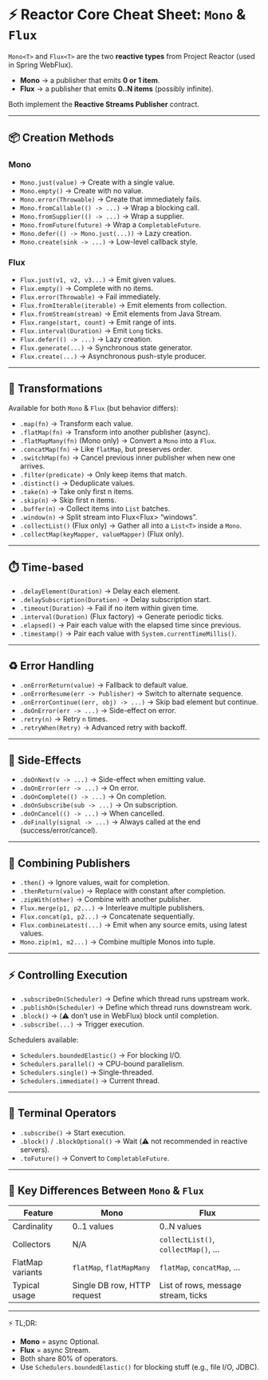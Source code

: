 # ⚡ Reactor Core Cheat Sheet: `Mono` & `Flux`

`Mono<T>` and `Flux<T>` are the two **reactive types** from Project Reactor (used in Spring WebFlux).

- **Mono<T>** → a publisher that emits **0 or 1 item**.
- **Flux<T>** → a publisher that emits **0..N items** (possibly infinite).

Both implement the **Reactive Streams Publisher** contract.

---

## 📦 Creation Methods

### Mono

- `Mono.just(value)` → Create with a single value.
- `Mono.empty()` → Create with no value.
- `Mono.error(Throwable)` → Create that immediately fails.
- `Mono.fromCallable(() -> ...)` → Wrap a blocking call.
- `Mono.fromSupplier(() -> ...)` → Wrap a supplier.
- `Mono.fromFuture(future)` → Wrap a `CompletableFuture`.
- `Mono.defer(() -> Mono.just(...))` → Lazy creation.
- `Mono.create(sink -> ...)` → Low-level callback style.

### Flux

- `Flux.just(v1, v2, v3...)` → Emit given values.
- `Flux.empty()` → Complete with no items.
- `Flux.error(Throwable)` → Fail immediately.
- `Flux.fromIterable(iterable)` → Emit elements from collection.
- `Flux.fromStream(stream)` → Emit elements from Java Stream.
- `Flux.range(start, count)` → Emit range of ints.
- `Flux.interval(Duration)` → Emit `Long` ticks.
- `Flux.defer(() -> ...)` → Lazy creation.
- `Flux.generate(...)` → Synchronous state generator.
- `Flux.create(...)` → Asynchronous push-style producer.

---

## 🔄 Transformations

Available for both `Mono` & `Flux` (but behavior differs):

- `.map(fn)` → Transform each value.
- `.flatMap(fn)` → Transform into another publisher (async).
- `.flatMapMany(fn)` (Mono only) → Convert a `Mono` into a `Flux`.
- `.concatMap(fn)` → Like `flatMap`, but preserves order.
- `.switchMap(fn)` → Cancel previous inner publisher when new one arrives.
- `.filter(predicate)` → Only keep items that match.
- `.distinct()` → Deduplicate values.
- `.take(n)` → Take only first n items.
- `.skip(n)` → Skip first n items.
- `.buffer(n)` → Collect items into `List` batches.
- `.window(n)` → Split stream into Flux\<Flux<T>> “windows”.
- `.collectList()` (Flux only) → Gather all into a `List<T>` inside a `Mono`.
- `.collectMap(keyMapper, valueMapper)` (Flux only).

---

## ⏱️ Time-based

- `.delayElement(Duration)` → Delay each element.
- `.delaySubscription(Duration)` → Delay subscription start.
- `.timeout(Duration)` → Fail if no item within given time.
- `.interval(Duration)` (Flux factory) → Generate periodic ticks.
- `.elapsed()` → Pair each value with the elapsed time since previous.
- `.timestamp()` → Pair each value with `System.currentTimeMillis()`.

---

## ♻️ Error Handling

- `.onErrorReturn(value)` → Fallback to default value.
- `.onErrorResume(err -> Publisher)` → Switch to alternate sequence.
- `.onErrorContinue((err, obj) -> ...)` → Skip bad element but continue.
- `.doOnError(err -> ...)` → Side-effect on error.
- `.retry(n)` → Retry `n` times.
- `.retryWhen(Retry)` → Advanced retry with backoff.

---

## 👀 Side-Effects

- `.doOnNext(v -> ...)` → Side-effect when emitting value.
- `.doOnError(err -> ...)` → On error.
- `.doOnComplete(() -> ...)` → On completion.
- `.doOnSubscribe(sub -> ...)` → On subscription.
- `.doOnCancel(() -> ...)` → When cancelled.
- `.doFinally(signal -> ...)` → Always called at the end (success/error/cancel).

---

## 🔀 Combining Publishers

- `.then()` → Ignore values, wait for completion.
- `.thenReturn(value)` → Replace with constant after completion.
- `.zipWith(other)` → Combine with another publisher.
- `Flux.merge(p1, p2...)` → Interleave multiple publishers.
- `Flux.concat(p1, p2...)` → Concatenate sequentially.
- `Flux.combineLatest(...)` → Emit when any source emits, using latest values.
- `Mono.zip(m1, m2...)` → Combine multiple Monos into tuple.

---

## ⚡ Controlling Execution

- `.subscribeOn(Scheduler)` → Define which thread runs upstream work.
- `.publishOn(Scheduler)` → Define which thread runs downstream work.
- `.block()` → (⚠️ don’t use in WebFlux) block until completion.
- `.subscribe(...)` → Trigger execution.

Schedulers available:

- `Schedulers.boundedElastic()` → For blocking I/O.
- `Schedulers.parallel()` → CPU-bound parallelism.
- `Schedulers.single()` → Single-threaded.
- `Schedulers.immediate()` → Current thread.

---

## 🛑 Terminal Operators

- `.subscribe()` → Start execution.
- `.block()` / `.blockOptional()` → Wait (⚠️ not recommended in reactive servers).
- `.toFuture()` → Convert to `CompletableFuture`.

---

## 🔬 Key Differences Between `Mono` & `Flux`

| Feature          | Mono                        | Flux                                |
| ---------------- | --------------------------- | ----------------------------------- |
| Cardinality      | 0..1 values                 | 0..N values                         |
| Collectors       | N/A                         | `collectList()`, `collectMap()`, …  |
| FlatMap variants | `flatMap`, `flatMapMany`    | `flatMap`, `concatMap`, …           |
| Typical usage    | Single DB row, HTTP request | List of rows, message stream, ticks |

---

⚡ TL;DR:

- **Mono** = async Optional.
- **Flux** = async Stream.
- Both share 80% of operators.
- Use `Schedulers.boundedElastic()` for blocking stuff (e.g., file I/O, JDBC).
